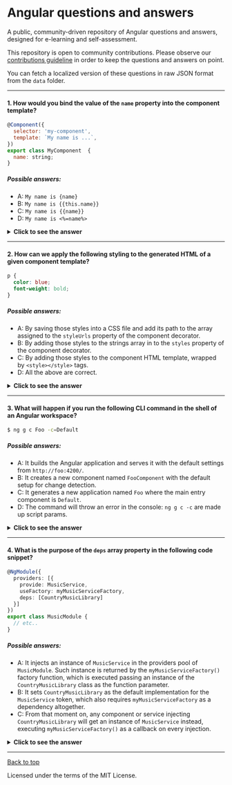 # Angular questions and answers

A public, community-driven repository of Angular questions and answers, designed for e-learning and self-assessment. 

This repository is open to community contributions. Please observe our [contributions guideline](CONTRIBUTING.md) in order to keep the questions and answers on point.

You can fetch a localized version of these questions in raw JSON format from the `data` folder.

---
#### 1. How would you bind the value of the `name` property into the component template?
```javascript
@Component({
  selector: 'my-component',
  template: `My name is ...`,
})
export class MyComponent  { 
  name: string;
}
```
##### Possible answers:

- A: `My name is {name}`
- B: `My name is {{this.name}}`
- C: `My name is {{name}}`
- D: `My name is <%=name%>`

<details>
  <summary><strong>Click to see the answer</strong></summary>
  <p>

  #### Answer: C

  In order to bind a dynamic value into a template we use the `{{ value }}` syntax, where `property` can be the name of a public property of the component class, or the return of a function or component method (being the latter discouraged for methods implementing too much logic due to performance reasons). Angular implements by means of its template engine and its change detection machinery all the logic required to _inject_ the values represented by these properties in a process known as _interpolation_.

  </p>
</details>

---

#### 2. How can we apply the following styling to the generated HTML of a given component template?

```css
p { 
  color: blue;
  font-weight: bold;
}
```

##### Possible answers:

- A: By saving those styles into a CSS file and add its path to the array assigned to the `styleUrls` property of the component decorator.
- B: By adding those styles to the strings array in to the `styles` property of the component decorator.
- C: By adding those styles to the component HTML template, wrapped by `<style></style>` tags.
- D: All the above are correct.

<details>
  <summary><strong>Click to see the answer</strong></summary>
  <p>

  #### Answer: D

  Although Angular will render HTML that honors the global project CSS ruleset, it will also bundle component styles with components, enabling a more modular design than regular stylesheets, and injecting the CSS that is needed only when components are provisioned. Such styling will be scoped to the component it belongs, unless a different view encapsulation is used.

  In order to associate CSS styles to the rendered component, we can use either of the approaches above. The right apporach will depend on the context of the component, the amount of CSS to be applied and the level of reusability we can to apply. Please note that the CSS generated like this is not inherited by any child component.

  </p>
</details>

--- 

#### 3. What will happen if you run the following CLI command in the shell of an Angular workspace?

```bash
$ ng g c Foo -c=Default
```

##### Possible answers:

- A: It builds the Angular application and serves it with the default settings from `http://foo:4200/`.
- B: It creates a new component named `FooComponent` with the default setup for change detection.
- C: It generates a new application named `Foo` where the main entry component is `Default`.
- D: The command will throw an error in the console: `ng g c -c` are made up script params.

<details>
  <summary><strong>Click to see the answer</strong></summary>
  <p>

  #### Answer: B

  The syntax above depicts the shorthand version of:
  
  ```bash
  $ ng generate component Foo --changeDetection=Default
  ````

  This command will create a new component named `FooComponent` within the `./foo` folder with the Change Detection startegy set to Default.

  In practice, all the main CLI commands and most of the modifier parameters are extended with shorthand versions.

  </p>
</details>

--- 

#### 4. What is the purpose of the `deps` array property in the following code snippet?

```typescript
@NgModule({
  providers: [{
    provide: MusicService,
    useFactory: myMusicServiceFactory,
    deps: [CountryMusicLibrary]
  }]
})
export class MusicModule {
  // etc..
}
```

##### Possible answers:

- A: It injects an instance of `MusicService` in the providers pool of `MusicModule`. Such instance is returned by the `myMusicServiceFactory()` factory function, which is executed passing an instance of the `CountryMusicLibrary` class as the function parameter.
- B: It sets `CountryMusicLibrary` as the default implementation for the `MusicService` token, which also requires `myMusicServiceFactory` as a dependency altogether.
- C: From that moment on, any component or service injecting `CountryMusicLibrary` will get an instance of `MusicService` instead, executing `myMusicServiceFactory()` as a callback on every injection.

<details>
  <summary><strong>Click to see the answer</strong></summary>
  <p>

  #### Answer: A

  The snippet above configures the dependency injection machinery to execute the `myMusicServiceFactory()` factory function in order to retrieve the singleton required to implement `MusicService` in the context of the dependency injector for `MusicModule`. However, that function will expect a parameter typed as `CountryMusicLibrary` upon execution. An implementation example could operate as follows:

  ```typescript
  const myMusicServiceFactory = (library: CountryMusicLibrary): MusicService => {
    return new StyledMusicService(library);
  };
  ```

  </p>
</details>

--- 

[Back to top](#angular-questions-and-answers)

Licensed under the terms of the MIT License.